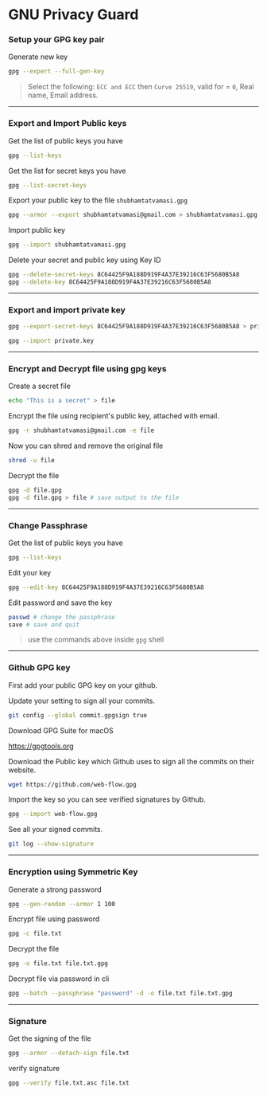 # GNU Privacy Guard

### Setup your GPG key pair

Generate new key
```bash
gpg --expert --full-gen-key
```
> Select the following: `ECC and ECC` then `Curve 25519`, valid for = `0`, Real name, Email address.  
---

### Export and Import Public keys

Get the list of public keys you have
```bash
gpg --list-keys
```

Get the list for secret keys you have
```bash
gpg --list-secret-keys
```

Export your public key to the file `shubhamtatvamasi.gpg`
```bash
gpg --armor --export shubhamtatvamasi@gmail.com > shubhamtatvamasi.gpg
```

Import public key
```bash
gpg --import shubhamtatvamasi.gpg
```

Delete your secret and public key using Key ID
```bash
gpg --delete-secret-keys 8C64425F9A188D919F4A37E39216C63F5680B5A8
gpg --delete-key 8C64425F9A188D919F4A37E39216C63F5680B5A8
```
---

### Export and import private key

```bash
gpg --export-secret-keys 8C64425F9A188D919F4A37E39216C63F5680B5A8 > private.key
```

```bash
gpg --import private.key
```
---

### Encrypt and Decrypt file using gpg keys

Create a secret file
```bash
echo "This is a secret" > file
```

Encrypt the file using recipient's public key, attached with email.
```bash
gpg -r shubhamtatvamasi@gmail.com -e file
```

Now you can shred and remove the original file
```bash
shred -u file
```

Decrypt the file
```bash
gpg -d file.gpg
gpg -d file.gpg > file # save output to the file
```
---

### Change Passphrase

Get the list of public keys you have
```bash
gpg --list-keys
```

Edit your key
```bash
gpg --edit-key 8C64425F9A188D919F4A37E39216C63F5680B5A8
```

Edit password and save the key
```bash
passwd # change the passphrase
save # save and quit
```
> use the commands above inside `gpg` shell
---

### Github GPG key

First add your public GPG key on your github.

Update your setting to sign all your commits.
```bash
git config --global commit.gpgsign true
```

Download GPG Suite for macOS

https://gpgtools.org

Download the Public key which Github uses to sign all the commits on their website.
```bash
wget https://github.com/web-flow.gpg
```

Import the key so you can see verified signatures by Github.
```bash
gpg --import web-flow.gpg
```

See all your signed commits.
```bash
git log --show-signature
```
---

### Encryption using Symmetric Key

Generate a strong password
```bash
gpg --gen-random --armor 1 100
```

Encrypt file using password
```bash
gpg -c file.txt
```

Decrypt the file
```bash
gpg -o file.txt file.txt.gpg
```

Decrypt file via password in cli
```bash
gpg --batch --passphrase "password" -d -o file.txt file.txt.gpg
```
---

### Signature

Get the signing of the file
```bash
gpg --armor --detach-sign file.txt
```

verify signature
```bash
gpg --verify file.txt.asc file.txt
```
